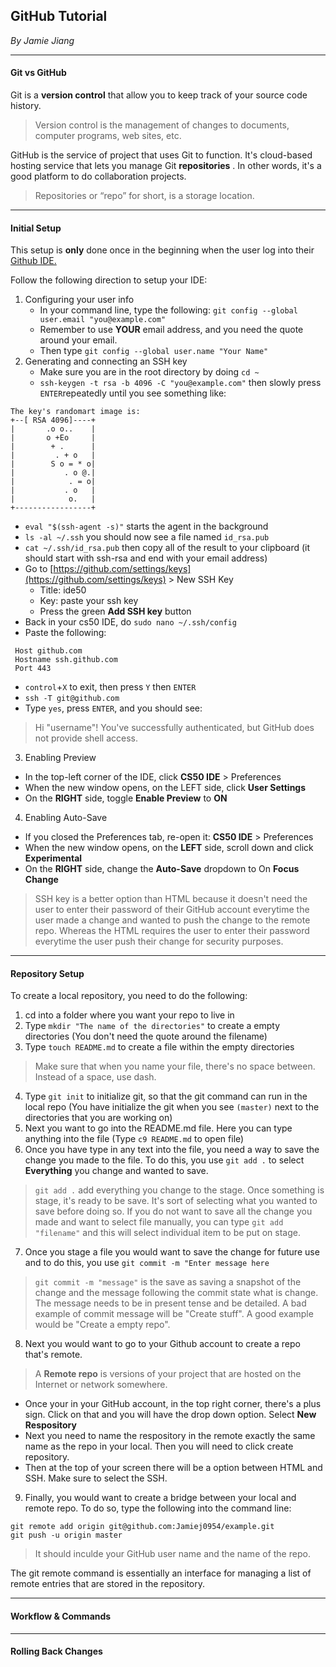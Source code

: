 ## GitHub Tutorial

_By Jamie Jiang_

--- 
#### Git vs GitHub

Git is a **version control** that allow you to keep track of your source code history.
> Version control is the management of changes to documents, computer programs, web sites, etc.

GitHub is the service of project that uses Git to function. It's cloud-based hosting service that lets you manage Git **repositories** . In other words, it's a good platform to do collaboration projects. 
> Repositories or “repo” for short, is a storage location.

---
#### Initial Setup
This setup is **only** done once in the beginning when the user log into their [Github IDE.](ide.cs50.io)

Follow the following direction to setup your IDE:

1. Configuring your user info
   * In your command line, type the following: `git config --global user.email "you@example.com"`
   * Remember to use **YOUR** email address, and you need the quote around your email.
   * Then type `git config --global user.name "Your Name"`
2. Generating and connecting an SSH key
   * Make sure you are in the root directory by doing `cd ~`
   * `ssh-keygen -t rsa -b 4096 -C "you@example.com"` then slowly press `ENTER`repeatedly until you see something like:
```
The key's randomart image is:
+--[ RSA 4096]----+
|       .o o..    |
|       o +Eo     |
|        + .      |
|         . + o   |
|        S o = * o|
|           . o @.|
|            . = o|
|           . o   |
|            o.   |
+-----------------+
``` 
   * `eval "$(ssh-agent -s)"` starts the agent in the background
   * `ls -al ~/.ssh` you should now see a file named `id_rsa.pub`
   * `cat ~/.ssh/id_rsa.pub` then copy all of the result to your clipboard (it should start with ssh-rsa and end with your email address)
   * Go to [https://github.com/settings/keys](https://github.com/settings/keys) > New SSH Key
     * Title: ide50
     * Key: paste your ssh key
     * Press the green **Add SSH key**  button
   * Back in your cs50 IDE, do `sudo nano ~/.ssh/config`
   * Paste the following:
```
 Host github.com
 Hostname ssh.github.com
 Port 443
```
   * `control`+`X` to exit, then press `Y` then `ENTER`
   * `ssh -T git@github.com`
   * Type `yes`, press `ENTER`, and you should see:
> Hi "username"! You've successfully authenticated, but GitHub does not provide shell access.
3. Enabling Preview
  * In the top-left corner of the IDE, click **CS50 IDE** > Preferences
  * When the new window opens, on the LEFT side, click **User Settings**
  * On the **RIGHT** side, toggle **Enable Preview** to **ON**
4. Enabling Auto-Save
  * If you closed the Preferences tab, re-open it: **CS50 IDE** > Preferences
  * When the new window opens, on the **LEFT** side, scroll down and click **Experimental**
  * On the **RIGHT** side, change the **Auto-Save** dropdown to On **Focus Change**

> SSH key is a better option than HTML because it doesn't need the user to enter their password of their GitHub account everytime the user made a change and wanted to push the change to the remote repo. Whereas the HTML requires the user to enter their password everytime the user push their change for security purposes.

---
#### Repository Setup
To create a local repository, you need to do the following:
1. cd into a folder where you want your repo to live in
2. Type `mkdir "The name of the directories"` to create a empty directories (You don't need the quote around the filename)
3. Type `touch README.md` to create a file within the empty directories
> Make sure that when you name your file, there's no space between. Instead of a space, use dash.
4. Type `git init` to initialize git, so that the git command can run in the local repo (You have initialize the git when you see `(master)` next to the directories that you are working on)
5. Next you want to go into the README.md file. Here you can type anything into the file (Type `c9 README.md` to open file)
6. Once you have type in any text into the file, you need a way to save the change you made to the file. To do this, you use `git add .` to select **Everything** you change and wanted to save.
> `git add .` add everything you change to the stage. Once something is stage, it's ready to be save. It's sort of selecting what you wanted to save before doing so. If you do not want to save all the change you made and want to select file manually, you can type `git add "filename"` and this will select individual item to be put on stage.
7. Once you stage a file you would want to save the change for future use and to do this, you use `git commit -m "Enter message here`
> `git commit -m "message"` is the save as saving a snapshot of the change and the message following the commit state what is change. The message needs to be in present tense and be detailed. A bad example of commit message will be "Create stuff". A good example would be "Create a empty repo".
8. Next you would want to go to your Github account to create a repo that's remote.
> A **Remote repo** is versions of your project that are hosted on the Internet or network somewhere.
   * Once your in your GitHub account, in the top right corner, there's a plus sign. Click on that and you will have the drop down option. Select **New Respository**
   * Next you need to name the respository in the remote exactly the same name as the repo in your local. Then you will need to click create repository.
   * Then at the top of your screen there will be a option between HTML and SSH. Make sure to select the SSH.
9. Finally, you would want to create a bridge between your local and remote repo. To do so, type the following into the command line:
```
git remote add origin git@github.com:Jamiej0954/example.git
git push -u origin master
```
> It should inculde your GitHub user name and the name of the repo.

The git remote command is essentially an interface for managing a list of remote entries that are stored in the repository.

---
#### Workflow & Commands

---
#### Rolling Back Changes